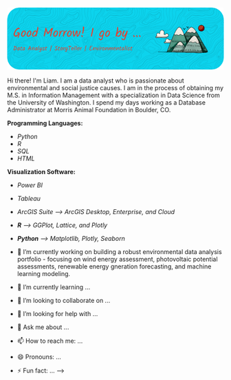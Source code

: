 ![Header](github-header-image.png)

Hi there! I'm Liam. I am a data analyst who is passionate about environmental and social justice causes. I am in the process of obtaining my M.S. in Information Management with a specialization in Data Science from the University of Washington. I spend my days working as a Database Administrator at Morris Animal Foundation in Boulder, CO.

**Programming Languages:**
- _Python_
- _R_
- _SQL_
- _HTML_

**Visualization Software:**
- _Power BI_
- _Tableau_
- _ArcGIS Suite --> ArcGIS Desktop, Enterprise, and Cloud_
- _**R** --> GGPlot, Lattice, and Plotly_
- _**Python** --> Matplotlib, Plotly, Seaborn_

- 🔭 I’m currently working on building a robust environmental data analysis portfolio - focusing on wind energy assessment, photovoltaic potential assessments, renewable energy gneration forecasting, and machine learning modeling. 
- 🌱 I’m currently learning ...
- 👯 I’m looking to collaborate on ...
- 🤔 I’m looking for help with ...
- 💬 Ask me about ...
- 📫 How to reach me: ...
- 😄 Pronouns: ...
- ⚡ Fun fact: ...
-->
